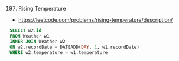 197. Rising Temperature

- https://leetcode.com/problems/rising-temperature/description/


```sql
SELECT w2.id
FROM Weather w1 
INNER JOIN Weather w2 
ON w2.recordDate = DATEADD(DAY, 1, w1.recordDate)
WHERE w2.temperature > w1.temperature
```